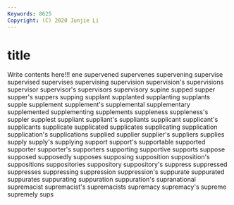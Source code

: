 ```yaml
---
Keywords: 8625
Copyright: (C) 2020 Junjie Li
---
```


# title

Write contents here!!!
ene 
supervened 
supervenes 
supervening 
supervise 
supervised 
supervises 
supervising 
supervision 
supervision's
supervisions 
supervisor 
supervisor's 
supervisors 
supervisory 
supine 
supped 
supper 
supper's 
suppers
supping 
supplant 
supplanted 
supplanting 
supplants 
supple 
supplement 
supplement's 
supplemental 
supplementary
supplemented 
supplementing 
supplements 
suppleness 
suppleness's 
suppler 
supplest 
suppliant 
suppliant's 
suppliants
supplicant 
supplicant's 
supplicants 
supplicate 
supplicated 
supplicates 
supplicating 
supplication 
supplication's 
supplications
supplied 
supplier 
supplier's 
suppliers 
supplies 
supply 
supply's 
supplying 
support 
support's
supportable 
supported 
supporter 
supporter's 
supporters 
supporting 
supportive 
supports 
suppose 
supposed
supposedly 
supposes 
supposing 
supposition 
supposition's 
suppositions 
suppositories 
suppository 
suppository's 
suppress
suppressed 
suppresses 
suppressing 
suppression 
suppression's 
suppurate 
suppurated 
suppurates 
suppurating 
suppuration
suppuration's 
supranational 
supremacist 
supremacist's 
supremacists 
supremacy 
supremacy's 
supreme 
supremely 
sups
